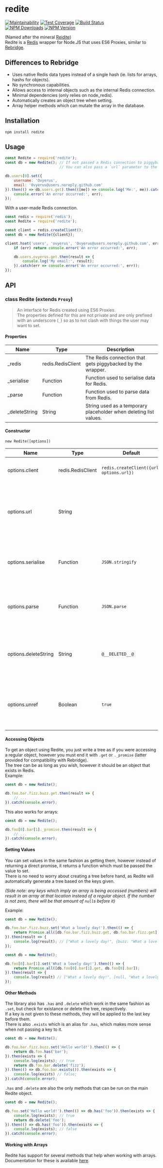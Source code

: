 # redite
[![Maintainability](https://img.shields.io/codeclimate/maintainability/Ovyerus/redite.svg)](https://codeclimate.com/github/Ovyerus/redite/maintainability)
[![Test Coverage](https://img.shields.io/codeclimate/c/Ovyerus/redite.svg)](https://codeclimate.com/github/Ovyerus/redite/test_coverage)
[![Build Status](https://travis-ci.org/Ovyerus/redite.svg?branch=master)](https://travis-ci.org/Ovyerus/redite)  
[![NPM Downloads](https://img.shields.io/npm/dt/redite.svg)](https://npmjs.com/package/redite)
[![NPM Version](https://img.shields.io/npm/v/redite.svg)](https://npmjs.com/package/redite)


(Named after the mineral [Reidite](https://en.wikipedia.org/wiki/Reidite))  
Redite is a [Redis](https://redis.io/) wrapper for Node.JS that uses ES6 Proxies, similar to [Rebridge](https://github.com/CapacitorSet/rebridge).

## Differences to Rebridge
 - Uses native Redis data types instead of a single hash (ie. lists for arrays, hashs for objects).
 - No synchronous capabilities.
 - Allows access to internal objects such as the internal Redis connection.
 - Minimal dependencies (only relies on node_redis).
 - Automatically creates an object tree when setting.
 - Array helper methods which can mutate the array in the database.

## Installation
```
npm install redite
```

## Usage
```js
const Redite = require('redite');
const db = new Redite(); // If not passed a Redis connection to piggyback off of, it'll make its own.
                         // You can also pass a `url` parameter to the options object to connect using a Redis URL.

db.users[0].set({
    username: 'Ovyerus',
    email: 'Ovyerus@users.noreply.github.com'
}).then(() => db.users.get).then(([me]) => console.log('Me:', me)).catch(err => {
    console.error('An error occurred:', err);
});
```

With a user-made Redis connection.
```js
const redis = require('redis');
const Redite = require('redite');

const client = redis.createClient();
const db = new Redite({client});

client.hset('users', 'ovyerus', 'Ovyerus@users.noreply.github.com', err => {
    if (err) return console.error('An error occurred:', err);

    db.users.ovyerus.get.then(result => {
        console.log('My email:', result);
    }).catch(err => console.error('An error occurred:', err));
});
```

## API
### class Redite (extends `Proxy`)
> An interface for Redis created using ES6 Proxies.  
> The properties defined for this are not private and are only prefixed with an underscore (`_`) so as to not clash with things the user may want to set.


#### **Properties**
| Name          | Type              | Description                                                       |
| ------------- | ----------------- | ----------------------------------------------------------------- |
| _redis        | redis.RedisClient | The Redis connection that gets piggybacked by the wrapper.        |
| _serialise    | Function          | Function used to serialise data for Redis.                        |
| _parse        | Function          | Function used to parse data from Redis.                           |
| _deleteString | String            | String used as a temporary placeholder when deleting list values. |


#### **Constructor**  
`new Redite([options])`

| Name                 | Type              | Default                                  | Description                                                                                               |
| -------------------- | ----------------- | ---------------------------------------- | --------------------------------------------------------------------------------------------------------- |
| options.client       | redis.RedisClient | `redis.createClient({url: options.url})` | The Redis connection to piggyback off of.                                                                 |
| options.url          | String            |                                          | The Redis URL to use for the automatically created connection. Not used if a client is passed.            |
| options.serialise    | Function          | `JSON.stringify`                         | Function that takes in a JS object and returns a string that can be sent to Redis.                        |
| options.parse        | Function          | `JSON.parse`                             | Function that takes in a string and returns the JS object that it represents.                             |
| options.deleteString | String            | `@__DELETED__@`                          | String to use as a temporary placeholder when deleting root indexes in a list.                            |
| options.unref        | Boolean           | `true`                                   | Whether to run `.unref` on the Redis client, which allows Node to exit if the connection is idle.         |


#### **Accessing Objects**
To get an object using Redite, you just write a tree as if you were accessing a regular object,
however you must end it with `.get` or `._promise` (latter provided for compatibility with Rebridge).  
The tree can be as long as you wish, however it should be an object that exists in Redis.  
Example:
```js
const db = new Redite();

db.foo.bar.fizz.buzz.get.then(result => {
    // ...
}).catch(console.error);
```

This also works for arrays:
```js
const db = new Redite();

db.foo[0].bar[1]._promise.then(result => {
    // ...
}).catch(console.error);
```

#### **Setting Values**
You can set values in the same fashion as getting them, however instead of returning a direct promise,
it returns a function which must be passed the value to set.  
There is no need to worry about creating a tree before hand, as Redite will automatically generate a tree based on the keys given.

*(Side note: any keys which imply an array is being accessed (numbers) will result in an array at that location instead of a regular object. If the number is not zero, there will be that amount of `null`s before it)*

Example:
```js
const db = new Redite();

db.foo.bar.fizz.buzz.set('What a lovely day!').then(() => {
    return Promise.all([db.foo.bar.fizz.buzz.get, db.foo.bar.fizz.get]);
}).then(result => {
    console.log(result); // ["What a lovely day!", {buzz: "What a lovely day!"}];
});
```

```js
const db = new Redite();

db.foo[0].bar[1].set('What a lovely day!').then(() => {
    return Promise.all([db.foo[0].bar[1].get, db.foo[0].bar]);
}).then(result => {
    console.log(result) // ["What a lovely day!", [null, "What a lovely day!"]];
});
```

#### **Other Methods**
The library also has `.has` and `.delete` which work in the same fashion as `.set`, but check for existance or delete the tree, respectively.  
If a key is not given to these methods, they will be applied to the last key before them.  
There is also `.exists` which is an alias for `.has`, which makes more sense when not passing a key to it.

```js
const db = new Redite();

db.foo.bar.fizz.buzz.set('Hello world!').then(() => {
    return db.foo.has('bar');
}).then(exists => {
    console.log(exists); // true
    return db.foo.bar.delete('fizz');
}).then(() => db.foo.bar.exists()).then(exists => {
    console.log(exists) // false;
}).catch(console.error);
```

`.has` and `.delete` are also the only methods that can be run on the main Redite object.

```js
const db = new Redite();

db.foo.set('Hello world!').then(() => db.has('foo')).then(exists => {
    console.log(exists); // true
    return db.delete('foo');
}).then(() => db.has('foo')).then(exists => {
    console.log(exists); // false
}).catch(console.error);
```

#### **Working with Arrays**
Redite has support for several methods that help when working with arrays.  
Documentation for these is available [here](./ARRAY_METHODS.md).